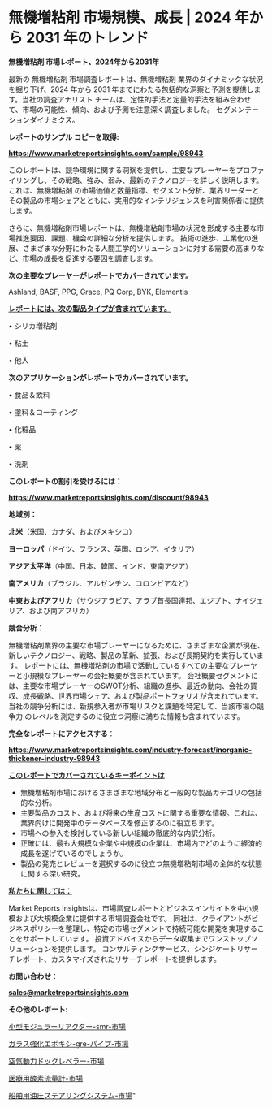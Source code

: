 # 無機増粘剤 市場規模、成長 | 2024 年から 2031 年のトレンド

<strong>無機増粘剤 市場レポート、2024年から2031年</strong>

最新の 無機増粘剤 市場調査レポートは、無機増粘剤 業界のダイナミックな状況を掘り下げ、2024 年から 2031 年までにわたる包括的な洞察と予測を提供します。当社の調査アナリスト チームは、定性的手法と定量的手法を組み合わせて、市場の可能性、傾向、および予測を注意深く調査しました。 セグメンテーションダイナミクス。



<strong>レポートのサンプル コピーを取得:</strong> <a href=https://www.marketreportsinsights.com/sample/98943>

<strong><u>https://www.marketreportsinsights.com/sample/98943</u></strong></a>

このレポートは、競争環境に関する洞察を提供し、主要なプレーヤーをプロファイリングし、その戦略、強み、弱み、最新のテクノロジーを詳しく説明します。 これは、無機増粘剤 の市場価値と数量指標、セグメント分析、業界リーダーとその製品の市場シェアとともに、実用的なインテリジェンスを利害関係者に提供します。

さらに、無機増粘剤市場レポートは、無機増粘剤市場の状況を形成する主要な市場推進要因、課題、機会の詳細な分析を提供します。 技術の進歩、工業化の進展、さまざまな分野にわたる人間工学的ソリューションに対する需要の高まりなど、市場の成長を促進する要因を調査します。



<strong><u>次の主要なプレーヤーがレポートでカバーされています。</u></strong>

Ashland, BASF, PPG, Grace, PQ Corp, BYK, Elementis



<strong><u><b>レポートには、次の製品タイプが含まれています。</b></u></strong>

• シリカ増粘剤

• 粘土

• 他人



<strong><b>次のアプリケーションがレポートでカバーされています。</b></strong>

• 食品＆飲料

• 塗料＆コーティング

• 化粧品

• 薬

• 洗剤



<strong><b>このレポートの割引を受けるには：</b></strong><a href=https://www.marketreportsinsights.com/discount/98943>

<strong><u>https://www.marketreportsinsights.com/discount/98943</u></strong></a>



<strong>地域別：</strong>



<strong>北米</strong>（米国、カナダ、およびメキシコ）



<strong>ヨーロッパ</strong>（ドイツ、フランス、英国、ロシア、イタリア）



<strong>アジア太平洋</strong>（中国、日本、韓国、インド、東南アジア）



<strong>南アメリカ</strong>（ブラジル、アルゼンチン、コロンビアなど）



<strong>中東およびアフリカ</strong>（サウジアラビア、アラブ首長国連邦、エジプト、ナイジェリア、および南アフリカ）



<strong>競合分析：</strong>

無機増粘剤業界の主要な市場プレーヤーになるために、さまざまな企業が現在、新しいテクノロジー、戦略、製品の革新、拡張、および長期契約を実行しています。 レポートには、無機増粘剤の市場で活動しているすべての主要なプレーヤーと小規模なプレーヤーの会社概要が含まれています。 会社概要セグメントには、主要な市場プレーヤーのSWOT分析、組織の進歩、最近の動向、会社の買収、成長戦略、世界市場シェア、および製品ポートフォリオが含まれています。 当社の競争分析には、新規参入者が市場リスクと課題を特定して、当該市場の競争力 のレベルを測定するのに役立つ洞察に満ちた情報も含まれています。



<strong>完全なレポートにアクセスする</strong>：

<a href=https://www.marketreportsinsights.com/industry-forecast/inorganic-thickener-industry-98943>

<strong><u>https://www.marketreportsinsights.com/industry-forecast/inorganic-thickener-industry-98943</u></strong></a>



<strong><u><b>このレポートでカバーされているキーポイントは</b></u></strong>
<ul>
  <li>無機増粘剤市場におけるさまざまな地域分布と一般的な製品カテゴリの包括的な分析。</li>
  <li>主要製品のコスト、および将来の生産コストに関する重要な情報。これは、業界向けに開発中のデータベースを修正するのに役立ちます。</li>
  <li>市場への参入を検討している新しい組織の徹底的な内訳分析。</li>
  <li>正確には、最も大規模な企業や中規模の企業は、市場内でどのように経済的成長を遂げているのでしょうか。</li>
  <li>製品の発売とレビューを選択するのに役立つ無機増粘剤市場の全体的な状態に関する深い研究。</li>
</ul>


<strong><u><b>私たちに関しては：</b></u></strong>

Market Reports Insightsは、市場調査レポートとビジネスインサイトを中小規模および大規模企業に提供する市場調査会社です。 同社は、クライアントがビジネスポリシーを整理し、特定の市場セグメントで持続可能な開発を実現することをサポートしています。 投資アドバイスからデータ収集までワンストップソリューションを提供します。 コンサルティングサービス、シンジケートリサーチレポート、カスタマイズされたリサーチレポートを提供します。



<strong><b>お問い合わせ</b></strong>：

<a href=mailto:sales@marketreportsinsights.com>

<strong><u>sales@marketreportsinsights.com</u></strong></a>



<strong>その他のレポート:</strong>

<a href=https://www.linkedin.com/pulse/小型モジュラーリアクター-smr-市場-2030-年までの需要に焦点を当てた-voxtf/>小型モジュラーリアクター-smr-市場</a>

<a href=https://www.linkedin.com/pulse/ガラス強化エポキシ-gre-パイプ-市場-2023-年のダイナミクスとビジネストレンド-lsyvf/>ガラス強化エポキシ-gre-パイプ-市場</a>

<a href=https://www.linkedin.com/pulse/空気動力ドックレベラー-市場-2023-最新の-cagr-および成長分析-pylcf/>空気動力ドックレベラー-市場</a>

<a href=https://www.linkedin.com/pulse/医療用酸素流量計-市場-2023-総利益と主要ベンダー-2030-data-dive-discoveries-24-analysis-d9znf/>医療用酸素流量計-市場</a>

<a href=https://www.linkedin.com/pulse/船舶用油圧ステアリングシステム-市場-2023-競争分析と事業成長-2030-rq0gf/>船舶用油圧ステアリングシステム-市場</a>"
